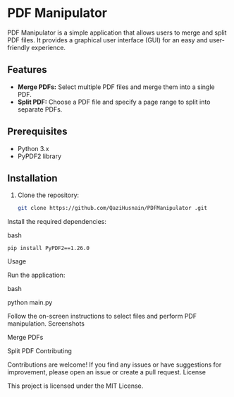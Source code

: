 # PDF Manipulator

PDF Manipulator is a simple application that allows users to merge and split PDF files. It provides a graphical user interface (GUI) for an easy and user-friendly experience.

## Features

- **Merge PDFs:** Select multiple PDF files and merge them into a single PDF.
- **Split PDF:** Choose a PDF file and specify a page range to split into separate PDFs.

## Prerequisites

- Python 3.x
- PyPDF2 library

## Installation

1. Clone the repository:

   ```bash
   git clone https://github.com/QaziHusnain/PDFManipulator .git
Install the required dependencies:

bash

    pip install PyPDF2==1.26.0


Usage

Run the application:

bash

python main.py

Follow the on-screen instructions to select files and perform PDF manipulation.
Screenshots

Merge PDFs

Split PDF
Contributing

Contributions are welcome! If you find any issues or have suggestions for improvement, please open an issue or create a pull request.
License

This project is licensed under the MIT License.
